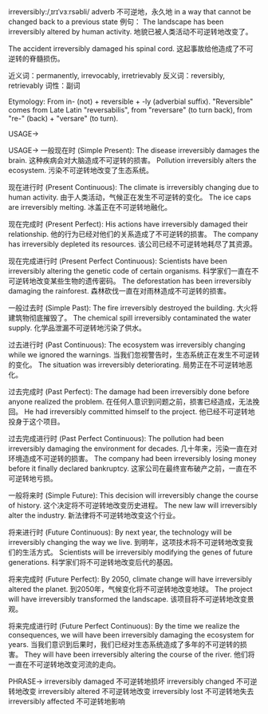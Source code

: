 irreversibly:/ˌɪrɪˈvɜːrsəbli/
adverb
不可逆地，永久地
in a way that cannot be changed back to a previous state
例句：
The landscape has been irreversibly altered by human activity.
地貌已被人类活动不可逆转地改变了。

The accident irreversibly damaged his spinal cord.
这起事故给他造成了不可逆转的脊髓损伤。

近义词：permanently, irrevocably, irretrievably
反义词：reversibly, retrievably
词性：副词

Etymology:
From in- (not) + reversible + -ly (adverbial suffix).  "Reversible" comes from Late Latin "reversabilis", from "reversare" (to turn back), from "re-" (back) + "versare" (to turn).

USAGE->

USAGE->
一般现在时 (Simple Present):
The disease irreversibly damages the brain.  这种疾病会对大脑造成不可逆转的损害。
Pollution irreversibly alters the ecosystem. 污染不可逆转地改变了生态系统。


现在进行时 (Present Continuous):
The climate is irreversibly changing due to human activity. 由于人类活动，气候正在发生不可逆转的变化。
The ice caps are irreversibly melting. 冰盖正在不可逆转地融化。

现在完成时 (Present Perfect):
His actions have irreversibly damaged their relationship. 他的行为已经对他们的关系造成了不可逆转的损害。
The company has irreversibly depleted its resources. 该公司已经不可逆转地耗尽了其资源。

现在完成进行时 (Present Perfect Continuous):
Scientists have been irreversibly altering the genetic code of certain organisms. 科学家们一直在不可逆转地改变某些生物的遗传密码。
The deforestation has been irreversibly damaging the rainforest.  森林砍伐一直在对雨林造成不可逆转的损害。

一般过去时 (Simple Past):
The fire irreversibly destroyed the building. 大火将建筑物彻底摧毁了。
The chemical spill irreversibly contaminated the water supply. 化学品泄漏不可逆转地污染了供水。


过去进行时 (Past Continuous):
The ecosystem was irreversibly changing while we ignored the warnings. 当我们忽视警告时，生态系统正在发生不可逆转的变化。
The situation was irreversibly deteriorating.  局势正在不可逆转地恶化。


过去完成时 (Past Perfect):
The damage had been irreversibly done before anyone realized the problem. 在任何人意识到问题之前，损害已经造成，无法挽回。
He had irreversibly committed himself to the project. 他已经不可逆转地投身于这个项目。

过去完成进行时 (Past Perfect Continuous):
The pollution had been irreversibly damaging the environment for decades. 几十年来，污染一直在对环境造成不可逆转的损害。
The company had been irreversibly losing money before it finally declared bankruptcy.  这家公司在最终宣布破产之前，一直在不可逆转地亏损。


一般将来时 (Simple Future):
This decision will irreversibly change the course of history.  这个决定将不可逆转地改变历史进程。
The new law will irreversibly alter the industry. 新法律将不可逆转地改变这个行业。


将来进行时 (Future Continuous):
By next year, the technology will be irreversibly changing the way we live. 到明年，这项技术将不可逆转地改变我们的生活方式。
Scientists will be irreversibly modifying the genes of future generations. 科学家们将不可逆转地改变后代的基因。


将来完成时 (Future Perfect):
By 2050, climate change will have irreversibly altered the planet. 到2050年，气候变化将不可逆转地改变地球。
The project will have irreversibly transformed the landscape. 该项目将不可逆转地改变景观。


将来完成进行时 (Future Perfect Continuous):
By the time we realize the consequences, we will have been irreversibly damaging the ecosystem for years. 当我们意识到后果时，我们已经对生态系统造成了多年的不可逆转的损害。
They will have been irreversibly altering the course of the river. 他们将一直在不可逆转地改变河流的走向。


PHRASE->
irreversibly damaged  不可逆转地损坏
irreversibly changed  不可逆转地改变
irreversibly altered  不可逆转地改变
irreversibly lost  不可逆转地失去
irreversibly affected  不可逆转地影响


